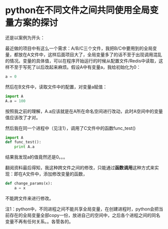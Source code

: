# python在不同文件之间共同使用全局变量方案的探讨 #

还是以案例为开头：

最近做的项目中有这么一个需求：A/B/C三个文件，我把B/C中要用到的全局变量，都放在A文件中，这样后面项目大了，全局变量多了的话不至于出现调用混乱的情况。变量的具体值，可以在程序开始运行的时候从配置文件/Redis中读取，这样不至于写死了以后改起来麻烦。假设A中有变量a，我给初始化为0：

```python
a = 0
```

然后在B文件中，读取文件中的配置，对变量a赋值：

```python
import A
A.a = 100
```

按照我之前的理解，A.a应该就是在A所在命名空间进行改动，此时A空间中的变量值应该改了才对。

然后我在同一个进程中（见注1），调用了C文件中的函数func_test()

```python
import A
def func_test():
    print A.a
```

结果我发现a的值竟然还是0。。。

翻阅资料最后得知，我这种跨文件之间的修改，只能通过**函数调用**这种方式来实现：即在A文件中，添加修改变量的函数，

```python
def change_params(x):
    a = x
```

不能跨文件来进行修改。



注1：python中，不同进程之间不能共享全局变量，在创建进程时，python会把当前存在的全局变量全部copy一份，放进自己的空间中，之后各个进程之间的同名变量不再有任何关系。。各管各的。

